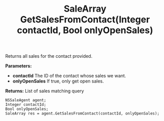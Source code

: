 ﻿---
uid: crmscript_ref_NSSaleAgent_GetSalesFromContact
title: SaleArray GetSalesFromContact(Integer contactId, Bool onlyOpenSales)
intellisense: NSSaleAgent.GetSalesFromContact
keywords: NSSaleAgent, GetSalesFromContact
so.topic: reference
---

Returns all sales for the contact provided.

**Parameters:**
 - **contactId** The ID of the contact whose sales we want.
 - **onlyOpenSales** If true, only get open sales.

**Returns:** List of sales matching query

```crmscript
NSSaleAgent agent;
Integer contactId;
Bool onlyOpenSales;
SaleArray res = agent.GetSalesFromContact(contactId, onlyOpenSales);
```

